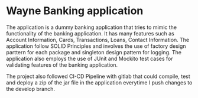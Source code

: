 # Wayne Banking application
The application is a dummy banking application that tries to mimic the functionality of the banking application. It has many features such as Account Information, Cards,
Transactions, Loans, Contact Information. The application follow SOLID Principles and involves the use of factory design parttern for each package and singleton design pattern for logging. The application also employs the use of JUnit and Mockito test cases for validating features of the banking application. 

The project also followed CI-CD Pipeline with gitlab that could compile, test and deploy a zip of the jar file in the application everytime I push changes to the develop branch. 
